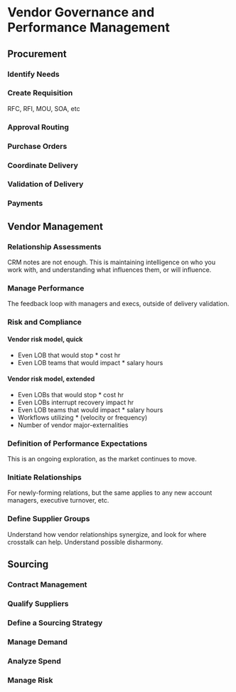 # Vendor Governance and Performance Management


## Procurement

### Identify Needs
### Create Requisition
RFC, RFI, MOU, SOA, etc
### Approval Routing
### Purchase Orders
### Coordinate Delivery 
### Validation of Delivery
### Payments

## Vendor Management
### Relationship Assessments
CRM notes are not enough.  This is maintaining intelligence on who you work with, and understanding what influences them, or will influence.

### Manage Performance
The feedback loop with managers and execs, outside of delivery validation.

### Risk and Compliance

#### Vendor risk model, quick

- Even LOB that would stop * cost hr
- Even LOB teams that would impact * salary hours

#### Vendor risk model, extended
- Even LOBs that would stop * cost hr
- Even LOBs interrupt recovery impact hr
- Even LOB teams that would impact * salary hours
- Workflows utilizing * (velocity or frequency)
- Number of vendor major-externalities


### Definition of Performance Expectations
This is an ongoing exploration, as the market continues to move.

### Initiate Relationships
For newly-forming relations, but the same applies to any new account managers, executive turnover, etc.

### Define Supplier Groups
Understand how vendor relationships synergize, and look for where crosstalk can help.  Understand possible disharmony.

## Sourcing

### Contract Management
### Qualify Suppliers
### Define a Sourcing Strategy
### Manage Demand
### Analyze Spend
### Manage Risk
